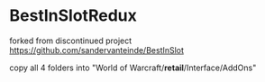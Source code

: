 # BestInSlotRedux
forked from discontinued project https://github.com/sandervanteinde/BestInSlot

copy all 4 folders into "World of Warcraft/__retail__/Interface/AddOns"
